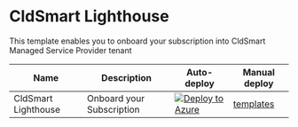 # CldSmart Lighthouse

This template enables you to onboard your subscription into CldSmart Managed Service Provider tenant

Name | Description   | Auto-deploy   | Manual deploy |
-----| ------------- |--------------- |------- 
| CldSmart Lighthouse |Onboard your Subscription | [![Deploy to Azure](https://aka.ms/deploytoazurebutton)](https://portal.azure.com/#create/Microsoft.Template/uri/https%3A%2F%2Fraw.githubusercontent.com%2FCldSmart%2FSmart-Lighthouse%2Fmain%2Ftemplates%2Fdelegated-resource-management%2FdelegatedResourceManagement.json) | [templates](https://github.com/CldSmart/Smart-Lighthouse/tree/main/templates/delegated-resource-management)
